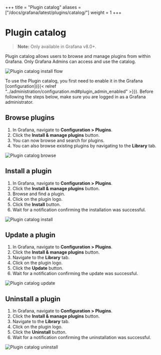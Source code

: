 +++
title = "Plugin catalog"
aliases = ["/docs/grafana/latest/plugins/catalog/"]
weight = 1
+++

# Plugin catalog

> **Note:** Only available in Grafana v8.0+.

Plugin catalog allows users to browse and manage plugins from within Grafana. Only Grafana Admins can access and use the catalog.

![Plugin catalog install flow](/img/docs/plugins/plugins-catalog-user-install-8-0.gif)

To use the Plugin catalog, you first need to enable it in the Grafana [configuration]({{< relref "../administration/configuration.md#plugin_admin_enabled" >}}).
Before following the steps below, make sure you are logged in as a Grafana administrator.

## Browse plugins

1. In Grafana, navigate to **Configuration > Plugins**.
1. Click the **Install &amp; manage plugins** button.
1. You can now browse and search for plugins.
1. You can also browse existing plugins by navigating to the **Library** tab.

![Plugin catalog browse](/img/docs/plugins/plugins-catalog-browse-8-0.png)

## Install a plugin

1. In Grafana, navigate to **Configuration > Plugins**.
1. Click the **Install &amp; manage plugins** button.
1. Browse and find a plugin.
1. Click on the plugin logo.
1. Click the **Install** button.
1. Wait for a notification confirming the installation was successful.

![Plugin catalog install](/img/docs/plugins/plugins-catalog-install-8-0.png)

## Update a plugin

1. In Grafana, navigate to **Configuration > Plugins**.
1. Click the **Install &amp; manage plugins** button.
1. Navigate to the **Library** tab.
1. Click on the plugin logo.
1. Click the **Update** button.
1. Wait for a notification confirming the update was successful.

![Plugin catalog update](/img/docs/plugins/plugins-catalog-update-8-0.png)

## Uninstall a plugin

1. In Grafana, navigate to **Configuration > Plugins**.
1. Click the **Install &amp; manage plugins** button.
1. Navigate to the **Library** tab.
1. Click on the plugin logo.
1. Click the **Uninstall** button.
1. Wait for a notification confirming the uninstallation was successful.
   
![Plugin catalog uninstall](/img/docs/plugins/plugins-catalog-uninstall-8-0.png)
